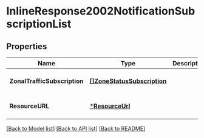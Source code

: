 # InlineResponse2002NotificationSubscriptionList

## Properties
Name | Type | Description | Notes
------------ | ------------- | ------------- | -------------
**ZonalTrafficSubscription** | [**[]ZoneStatusSubscription**](ZoneStatusSubscription.md) |  | [optional] [default to null]
**ResourceURL** | [***ResourceUrl**](ResourceURL.md) |  | [optional] [default to null]

[[Back to Model list]](../README.md#documentation-for-models) [[Back to API list]](../README.md#documentation-for-api-endpoints) [[Back to README]](../README.md)


